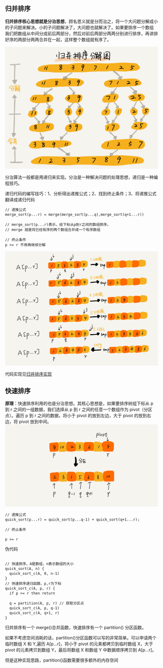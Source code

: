 ## 归并排序

**归并排序核心思想就是分治思想**，顾名思义就是分而治之，将一个大问题分解成小的子问题来解决。小的子问题解决了，大问题也就解决了。如果要排序一个数组
我们把数组从中间分成前后两部分，然后对前后两部分两两分别进行排序，再讲排好序的两部分两两合并在一起，这样整个数组就有序了。

![归并排序](./images/归并排序.jpg)

分治算法一般都是用递归来实现。分治是一种解决问题的处理思想，递归是一种编程技巧。

递归代码的编写技巧：1、分析得出递推公式；2、找到终止条件；3、将递推公式翻译成递归代码

```
// 递推公式
merge_sort(p...r) = merge(merge_sort(p...q),merge_sort(q+1...r))

// merge_sort(p...r)表示，给下标从p到r之间的数组排序。
// merge 就是将已经有序的两个数组合并成一个有序数组

// 终止条件
p >= r 不用再继续分解

```

![归并排序](./images/归并过程.jpg)

代码实现见[归并排序实现](./mergeSort.js)

## 快速排序

**原理**：快速排序利用的也是分治思想。其核心思想是，如果要排序树组下标从 p 到 r 之间的一组数据，我们选择从 p 到 r 之间的任意一个数组作为 pivot（分区点）。遍历 p 到 r 之间的数据，将小于 pivot 的放到左边，大于 pivot 的放到右边，将 pivot 放到中间。
![快速排序](./images/快速排序.jpg)

```
// 递推公式
quick_sort(p...r) = quick_sort(p...q-1) + quick_sort(q+1...r);

// 终止条件

p >= r

```

伪代码

```

// 快速排序，A是数组，n表示数组的大小
quick_sort(A, n) {
  quick_sort_c(A, 0, n-1)
}
// 快速排序递归函数，p,r为下标
quick_sort_c(A, p, r) {
  if p >= r then return

  q = partition(A, p, r) // 获取分区点
  quick_sort_c(A, p, q-1)
  quick_sort_c(A, q+1, r)
}

```

归并排序有一个 merge()合并函数，快速排序有一个 partition() 分区函数。

如果不考虑空间消耗的话，partition()分区函数可以写的非常简单。可以申请两个临时数组 X 和 Y,遍历 A[p...r]，将小于 pivot 的元素都拷贝到临时数组 X，大于 pivot 的元素拷贝到数组 Y，最后将数组 X 和数组 Y 中数据顺序拷贝到 A[p...r]。

但是这种实现思路，partition()函数需要很多额外的内存空间

